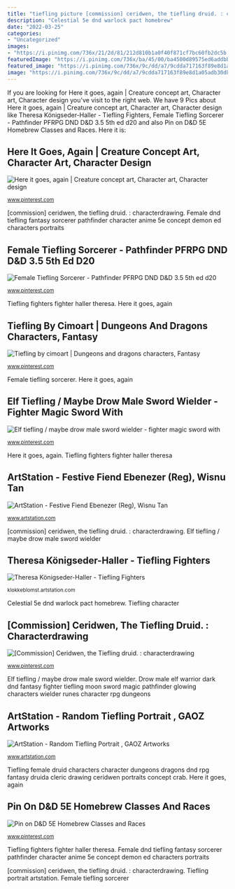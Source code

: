 ```yaml
---
title: "tiefling picture [commission] ceridwen, the tiefling druid. : characterdrawing"
description: "Celestial 5e dnd warlock pact homebrew"
date: "2022-03-25"
categories:
- "Uncategorized"
images:
- "https://i.pinimg.com/736x/21/2d/81/212d810b1a0f40f871cf7bc60fb2dc5b.jpg"
featuredImage: "https://i.pinimg.com/736x/ba/45/00/ba4500d89575ed6addbbd5f735f4c22f.jpg"
featured_image: "https://i.pinimg.com/736x/9c/dd/a7/9cdda717163f89e8d1a05adb30db1883.jpg"
image: "https://i.pinimg.com/736x/9c/dd/a7/9cdda717163f89e8d1a05adb30db1883.jpg"
---
```


If you are looking for Here it goes, again | Creature concept art, Character art, Character design you've visit to the right web. We have 9 Pics about Here it goes, again | Creature concept art, Character art, Character design like Theresa Königseder-Haller - Tiefling Fighters, Female Tiefling Sorcerer - Pathfinder PFRPG DND D&amp;D 3.5 5th ed d20 and also Pin on D&amp;D 5E Homebrew Classes and Races. Here it is:

## Here It Goes, Again | Creature Concept Art, Character Art, Character Design

![Here it goes, again | Creature concept art, Character art, Character design](https://i.pinimg.com/736x/ba/45/00/ba4500d89575ed6addbbd5f735f4c22f.jpg "Tiefling character")

<small>www.pinterest.com</small>

[commission] ceridwen, the tiefling druid. : characterdrawing. Female dnd tiefling fantasy sorcerer pathfinder character anime 5e concept demon ed characters portraits

## Female Tiefling Sorcerer - Pathfinder PFRPG DND D&amp;D 3.5 5th Ed D20

![Female Tiefling Sorcerer - Pathfinder PFRPG DND D&amp;D 3.5 5th ed d20](https://i.pinimg.com/736x/73/79/3f/73793fd67e1c225e929df82572d03d35.jpg "Elf tiefling / maybe drow male sword wielder")

<small>www.pinterest.com</small>

Tiefling fighters fighter haller theresa. Here it goes, again

## Tiefling By Cimoart | Dungeons And Dragons Characters, Fantasy

![Tiefling by cimoart | Dungeons and dragons characters, Fantasy](https://i.pinimg.com/736x/7a/8d/01/7a8d01babc359ce949a512d275fe2be4.jpg "Tiefling female druid characters character dungeons dragons dnd rpg fantasy druida cleric drawing ceridwen portraits concept crab")

<small>www.pinterest.com</small>

Female tiefling sorcerer. Here it goes, again

## Elf Tiefling / Maybe Drow Male Sword Wielder - Fighter Magic Sword With

![Elf tiefling / maybe drow male sword wielder - fighter magic sword with](https://i.pinimg.com/736x/21/2d/81/212d810b1a0f40f871cf7bc60fb2dc5b.jpg "Drow male elf warrior dark dnd fantasy fighter tiefling moon sword magic pathfinder glowing characters wielder runes character rpg dungeons")

<small>www.pinterest.com</small>

Here it goes, again. Tiefling fighters fighter haller theresa

## ArtStation - Festive Fiend Ebenezer (Reg), Wisnu Tan

![ArtStation - Festive Fiend Ebenezer (Reg), Wisnu Tan](https://cdnb.artstation.com/p/assets/images/images/004/338/877/large/wisnu-tan-demon-gentleman-reg-uplox.jpg?1482634173 "Drow male elf warrior dark dnd fantasy fighter tiefling moon sword magic pathfinder glowing characters wielder runes character rpg dungeons")

<small>www.artstation.com</small>

[commission] ceridwen, the tiefling druid. : characterdrawing. Elf tiefling / maybe drow male sword wielder

## Theresa Königseder-Haller - Tiefling Fighters

![Theresa Königseder-Haller - Tiefling Fighters](https://cdna.artstation.com/p/assets/images/images/028/075/130/large/theresa-konigseder-haller-tiefling-fighter-male.jpg?1593426756 "Tiefling fighters fighter haller theresa")

<small>klokkeblomst.artstation.com</small>

Celestial 5e dnd warlock pact homebrew. Tiefling character

## [Commission] Ceridwen, The Tiefling Druid. : Characterdrawing

![[Commission] Ceridwen, the Tiefling druid. : characterdrawing](https://i.pinimg.com/736x/e9/8f/e8/e98fe8e830dc301f92d4779077a176b5.jpg "Drow male elf warrior dark dnd fantasy fighter tiefling moon sword magic pathfinder glowing characters wielder runes character rpg dungeons")

<small>www.pinterest.com</small>

Elf tiefling / maybe drow male sword wielder. Drow male elf warrior dark dnd fantasy fighter tiefling moon sword magic pathfinder glowing characters wielder runes character rpg dungeons

## ArtStation - Random Tiefling Portrait , GAOZ Artworks

![ArtStation - Random Tiefling Portrait , GAOZ Artworks](https://cdna.artstation.com/p/assets/images/images/015/212/372/large/gaoz-artworks-random-tiefling-portrait-done.jpg?1547503827 "Oni dnd tiefling character fantasy concept drawing demon monster draw creatures characters samurai devil creature commission inspiration goes again drawings")

<small>www.artstation.com</small>

Tiefling female druid characters character dungeons dragons dnd rpg fantasy druida cleric drawing ceridwen portraits concept crab. Here it goes, again

## Pin On D&amp;D 5E Homebrew Classes And Races

![Pin on D&amp;D 5E Homebrew Classes and Races](https://i.pinimg.com/736x/9c/dd/a7/9cdda717163f89e8d1a05adb30db1883.jpg "Celestial 5e dnd warlock pact homebrew")

<small>www.pinterest.com</small>

Tiefling fighters fighter haller theresa. Female dnd tiefling fantasy sorcerer pathfinder character anime 5e concept demon ed characters portraits

[commission] ceridwen, the tiefling druid. : characterdrawing. Tiefling portrait artstation. Female tiefling sorcerer
